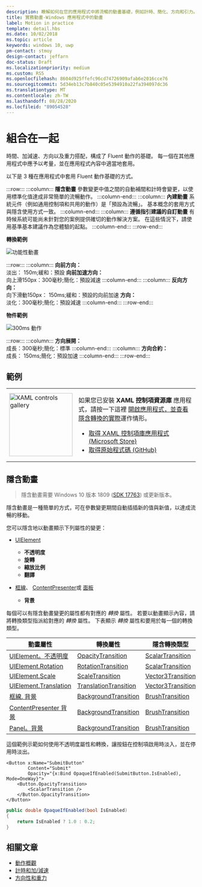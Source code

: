 ```yaml
---
description: 瞭解如何在您的應用程式中將流暢的動畫基礎，例如計時、簡化、方向和引力。
title: 實務動畫-Windows 應用程式中的動畫
label: Motion in practice
template: detail.hbs
ms.date: 10/02/2018
ms.topic: article
keywords: windows 10, uwp
pm-contact: stmoy
design-contact: jeffarn
doc-status: Draft
ms.localizationpriority: medium
ms.custom: RS5
ms.openlocfilehash: 8604d925ffefc96cd74726909afab6e2016cce76
ms.sourcegitcommit: 5d34eb13c7b840c05e5394910a22fa394097dc36
ms.translationtype: MT
ms.contentlocale: zh-TW
ms.lasthandoff: 08/28/2020
ms.locfileid: "89054528"
---
```

# <a name="bringing-it-together"></a>組合在一起

時間、加減速、方向以及重力搭配，構成了 Fluent 動作的基礎。 每一個在其他應用程式中應予以考量，並在應用程式內容中適當地套用。

以下是 3 種在應用程式中套用 Fluent 動作基礎的方式。

:::row:::
    :::column:::
**隱含動畫** 參數變更中值之間的自動補間和計時會變更，以使用標準化值達成非常簡單的流暢動作。
    :::column-end:::
    :::column:::
**內建動畫** 系統元件（例如通用控制項和共用的動作）是「預設為流暢」。 基本概念的套用方式與隱含使用方式一致。
    :::column-end:::
    :::column:::
**遵循指引建議的自訂動畫** 有時候系統可能尚未針對您的案例提供確切的動作解決方案。 在這些情況下，請使用基準基本建議作為您體驗的起點。
    :::column-end:::
:::row-end:::

**轉換範例**

![功能性動畫](images/pageRefresh.gif)

:::row:::
    :::column:::
<b>向前方向：</b><br>
淡出： 150m;緩和：預設 <b>向前加速方向：</b><br>
向上滑150px：300毫秒;簡化：預設減速
    :::column-end:::
    :::column:::
<b>反向方向：</b><br>
向下滑動150px： 150ms;緩和：預設的向前加速 <b>方向：</b><br>
淡化：300毫秒;簡化：預設減速
    :::column-end:::
:::row-end:::

**物件範例**

 ![300ms 動作](images/control.gif)

:::row:::
    :::column:::
<b>方向展開：</b><br>
成長：300毫秒;簡化：標準
    :::column-end:::
    :::column:::
<b>方向合約：</b><br>
成長： 150ms;簡化：預設加速
    :::column-end:::
:::row-end:::

## <a name="examples"></a>範例

<table>
<tr>
<td><img src="images/xaml-controls-gallery-app-icon.png" alt="XAML controls gallery" width="168"></img></td>
<td>
    <p>如果您已安裝 <strong style="font-weight: semi-bold">XAML 控制項資源庫</strong> 應用程式，請按一下這裡 <a href="xamlcontrolsgallery:/item/ImplicitTransition">開啟應用程式，並查看隱含轉換的實際</a>運作情形。</p>
    <ul>
    <li><a href="https://www.microsoft.com/p/xaml-controls-gallery/9msvh128x2zt">取得 XAML 控制項庫應用程式 (Microsoft Store)</a></li>
    <li><a href="https://github.com/Microsoft/Xaml-Controls-Gallery">取得原始程式碼 (GitHub)</a></li>
    </ul>
</td>
</tr>
</table>

## <a name="implicit-animations"></a>隱含動畫

> 隱含動畫需要 Windows 10 版本 1809 ([SDK 17763](https://developer.microsoft.com/windows/downloads/windows-10-sdk)) 或更新版本。

隱含動畫是一種簡單的方式，可在參數變更期間自動插插新的值與新值，以達成流暢的移動。

您可以隱含地以動畫顯示下列屬性的變更：

- [UIElement](/uwp/api/windows.ui.xaml.uielement)
  - **不透明度**
  - **旋轉**
  - **縮放比例**
  - **翻譯**

- [框線](/uwp/api/windows.ui.xaml.controls.border)、 [ContentPresenter](/uwp/api/windows.ui.xaml.controls.contentpresenter)或 [面板](/uwp/api/windows.ui.xaml.controls.panel)
  - **背景**

每個可以有隱含動畫變更的屬性都有對應的 _轉換_ 屬性。 若要以動畫顯示內容，請將轉換類型指派給對應的 _轉換_ 屬性。 下表顯示 _轉換_ 屬性和要用於每一個的轉換類型。

| 動畫屬性 | 轉換屬性 | 隱含轉換類型 |
| -- | -- | -- |
| [UIElement。不透明度](/uwp/api/windows.ui.xaml.uielement.opacity) | [OpacityTransition](/uwp/api/windows.ui.xaml.uielement.opacitytransition) | [ScalarTransition](/uwp/api/windows.ui.xaml.scalartransition) |
| [UIElement.Rotation](/uwp/api/windows.ui.xaml.uielement.rotation) | [RotationTransition](/uwp/api/windows.ui.xaml.uielement.rotationtransition) | [ScalarTransition](/uwp/api/windows.ui.xaml.scalartransition) |
| [UIElement.Scale](/uwp/api/windows.ui.xaml.uielement.scale) | [ScaleTransition](/uwp/api/windows.ui.xaml.uielement.scaletransition) | [Vector3Transition](/uwp/api/windows.ui.xaml.vector3transition) |
| [UIElement.Translation](/uwp/api/windows.ui.xaml.uielement.translation) | [TranslationTransition](/uwp/api/windows.ui.xaml.uielement.translationtransition) | [Vector3Transition](/uwp/api/windows.ui.xaml.vector3transition) |
| [框線. 背景](/uwp/api/windows.ui.xaml.controls.border.background) | [BackgroundTransition](/uwp/api/windows.ui.xaml.controls.border.backgroundtransition) | [BrushTransition](//uwp/api/windows.ui.xaml.uielement.brushtransition) |
| [ContentPresenter 背景](/uwp/api/windows.ui.xaml.controls.contentpresenter.background) | [BackgroundTransition](/uwp/api/windows.ui.xaml.controls.contentpresenter.backgroundtransition) | [BrushTransition](//uwp/api/windows.ui.xaml.uielement.brushtransition) |
| [Panel。背景](/uwp/api/windows.ui.xaml.controls.panel.background) | [BackgroundTransition](/uwp/api/windows.ui.xaml.controls.panel.backgroundtransition)  | [BrushTransition](//uwp/api/windows.ui.xaml.uielement.brushtransition) |

這個範例示範如何使用不透明度屬性和轉換，讓按鈕在控制項啟用時淡入，並在停用時淡出。

```xaml
<Button x:Name="SubmitButton"
        Content="Submit"
        Opacity="{x:Bind OpaqueIfEnabled(SubmitButton.IsEnabled), Mode=OneWay}">
    <Button.OpacityTransition>
        <ScalarTransition />
    </Button.OpacityTransition>
</Button>
```

```csharp
public double OpaqueIfEnabled(bool IsEnabled)
{
    return IsEnabled ? 1.0 : 0.2;
}
```

## <a name="related-articles"></a>相關文章

- [動作概觀](index.md)
- [計時和加/減速](timing-and-easing.md)
- [方向性和重力](directionality-and-gravity.md)
